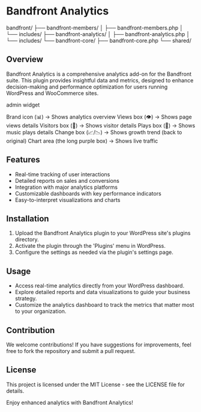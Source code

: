 # Bandfront Analytics

bandfront/
├── bandfront-members/
│   ├── bandfront-members.php
│   └── includes/
├── bandfront-analytics/
│   ├── bandfront-analytics.php
│   └── includes/
└── bandfront-core/
    ├── bandfront-core.php
    └── shared/

## Overview
Bandfront Analytics is a comprehensive analytics add-on for the Bandfront suite. This plugin provides insightful data and metrics, designed to enhance decision-making and performance optimization for users running WordPress and WooCommerce sites.

admin widget

Brand icon (📊) → Shows analytics overview
Views box (👁️) → Shows page views details
Visitors box (👥) → Shows visitor details
Plays box (🎵) → Shows music plays details
Change box (📈/📉) → Shows growth trend (back to original)
Chart area (the long purple box) → Shows live traffic

## Features
- Real-time tracking of user interactions
- Detailed reports on sales and conversions
- Integration with major analytics platforms
- Customizable dashboards with key performance indicators
- Easy-to-interpret visualizations and charts

## Installation
1. Upload the Bandfront Analytics plugin to your WordPress site's plugins directory.
2. Activate the plugin through the 'Plugins' menu in WordPress.
3. Configure the settings as needed via the plugin's settings page.

## Usage
- Access real-time analytics directly from your WordPress dashboard.
- Explore detailed reports and data visualizations to guide your business strategy.
- Customize the analytics dashboard to track the metrics that matter most to your organization.

## Contribution
We welcome contributions! If you have suggestions for improvements, feel free to fork the repository and submit a pull request.

## License
This project is licensed under the MIT License - see the LICENSE file for details.

Enjoy enhanced analytics with Bandfront Analytics!

